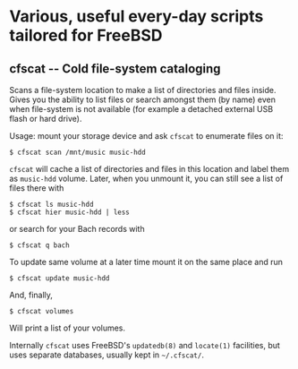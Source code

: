 # Various, useful every-day scripts tailored for FreeBSD


## cfscat -- Cold file-system cataloging

Scans a file-system location to make a list of directories and files
inside.  Gives you the ability to list files or search amongst them
(by name) even when file-system is not available (for example a
detached external USB flash or hard drive).

Usage: mount your storage device and ask `cfscat` to enumerate files
on it:

    $ cfscat scan /mnt/music music-hdd

`cfscat` will cache a list of directories and files in this location
and label them as `music-hdd` volume. Later, when you unmount it, you
can still see a list of files there with

    $ cfscat ls music-hdd
    $ cfscat hier music-hdd | less

or search for your Bach records with

    $ cfscat q bach

To update same volume at a later time mount it on the same place and
run

    $ cfscat update music-hdd

And, finally,

    $ cfscat volumes

Will print a list of your volumes.

Internally `cfscat` uses FreeBSD's `updatedb(8)` and `locate(1)`
facilities, but uses separate databases, usually kept in `~/.cfscat/`.
